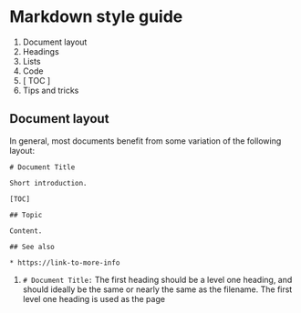 # Markdown style guide

1. Document layout
2. Headings
3. Lists
4. Code
5. [ TOC ]
6. Tips and tricks

## Document layout

In general, most documents benefit from some variation of the following layout:

```
# Document Title

Short introduction.

[TOC]

## Topic

Content.

## See also

* https://link-to-more-info
``` 
1. `# Document Title:` The first heading should be a level one heading, and should ideally be the same or nearly the same as the filename. The first level one heading is used as the page <title>.

2. `author:` Optional. If you'd like to claim ownership of the document or if you are very proud of it, add yourself under the title. However, revision history generally suffices.

3. `Short introduction.` 1-3 sentences providing a high-level overview of the topic. Imagine yourself as a complete newbie, who landed on your "Extending Foo" doc and needs to know the most basic assumptions you take for granted. "What is Foo? Why would I extend it?"

4. `[TOC]:` if you use hosting that supports table of contents, such as Gitiles, put [TOC] after the short introduction. See [TOC] documentation below.

5. `## Topic:` The rest of your headings should start from level 2.

6. `## See also:` Put miscellaneous links at the bottom for the user who wants to know more or didn't find what she needed.


## Headings

### ATX-style headings
```
## Heading 2
```

Headings with **=** or **-** underlines can be annoying to maintain and don't fit with the rest of the heading syntax. The user has to ask: Does `---` mean H1 or H2?

```
Heading - do you remember what level? DO NOT DO THIS.
---------
```

### Add spacing to headings

Prefer spacing after # and newlines before and after:

```
...text before.

# Heading 1

Text after...
```

Lack of spacing makes it a little harder to read in source:

```
...text before.

# Heading 1
Text after... DO NOT DO THIS.
```

## Lists

### Use lazy numbering for long lists

Markdown is smart enough to let the resulting HTML render your numbered lists correctly. For longer lists that may change, especially long nested lists, use "lazy" numbering:

```
1.  Foo.
1.  Bar.
    1.  Foofoo.
    1.  Barbar.
1.  Baz.
```

However, if the list is small and you don't anticipate changing it, prefer fully numbered lists, because it's nicer to read in source:

```
1.  Foo.
2.  Bar.
3.  Baz.
```

### Nested list spacing

When nesting lists, use a 4 space indent for both numbered and bulleted lists:

```
1.  2 spaces after a numbered list.
    4 space indent for wrapped text.
2.  2 spaces again.

*   3 spaces after a bullet.
    4 space indent for wrapped text.
    1.  2 spaces after a numbered list.
        8 space indent for the wrapped text of a nested list.
    2.  Looks nice, doesn't it?
*   3 spaces after a bullet.
```

The following works, but it's very messy:

```
* One space,
with no indent for wrapped text.
     1. Irregular nesting... DO NOT DO THIS.
```

Even when there's no nesting, using the 4 space indent makes layout consistent for wrapped text:

```
*   Foo,
    wrapped.

1.  2 spaces
    and 4 space indenting.
2.  2 spaces again.
```

However, when lists are small, not nested, and a single line, one space can suffice for both kinds of lists:

```
* Foo
* Bar
* Baz.

1. Foo.
2. Bar.
```

## Code

### Inline

Backticks (``) designate `inline code`, and will render all wrapped content literally. Use them for short code quotations and field names:

```
You'll want to run `really_cool_script.sh arg`.

Pay attention to the `foo_bar_whammy` field in that table.
```

Use inline code when referring to file types in an abstract sense, rather than a specific file:

```
Be sure to update your `README.md`!
```

Backticks are the most common approach for "escaping" Markdown metacharacters; in most situations where escaping would be needed, code font just makes sense anyway.

### Codeblocks
For code quotations longer than a single line, use a codeblock:

```
```python
def Foo(self, bar):
  self.bar = bar```
```

#### Declare the language

It is best practice to explicitly declare the language, so that neither the syntax highlighter nor the text editor must guess.

#### Indented codeblocks are sometimes cleaner

Four-space indenting is also interpreted as a codeblock. These can look cleaner and be easier to read in source, but there is no way to specify the language. We encourage their use when writing many short snippets:

```
You'll need to run:

    bazel run :thing -- --foo

And then:

    bazel run :another_thing -- --bar

And again:

    bazel run :yet_again -- --baz
```

#### Escape newlines

Because most commandline snippets are intended to be copied and pasted directly into a terminal, it's best practice to escape any newlines. Use a single backslash at the end of the line:
```
```shell
bazel run :target -- --flag --foo=longlonglonglonglongvalue \
--bar=anotherlonglonglonglonglonglonglonglonglonglongvalue```
```

#### Nest codeblocks within lists

If you need a codeblock within a list, make sure to indent it so as to not break the list:

```
*   Bullet.

    ```c++
    int foo;
    ```

*   Next bullet.
```

You can also create a nested code block with 4 spaces. Simply indent 4 additional spaces from the list indentation:

```
*   Bullet.

        int foo;

*   Next bullet.
```

## [TOC] Table of contents

Requires markdown.toc to be true.

Place [TOC] surrounded by blank lines to insert a generated table of contents extracted from the H1, H2, and H3 headers used within the document:

```
# Title

[TOC]

## Section 1
Blah blah...

## Section 2
Go on...
```

H1 headers are omitted from the table of contents if there is only one level one header present. This allows H1 to be used as the document title without creating an unnecessary entry in the table of contents.

Anchors are automatically extracted from the headers.
See [named anchors](https://gerrit.googlesource.com/gitiles/+/master/Documentation/markdown.md#Named-anchors).

## Tips and tricks

* The [CommonMark spec](https://spec.commonmark.org/0.20/#hard-line-breaks) decrees that two spaces at the end of a line should insert a `<br />` tag. However, many directories have a trailing whitespace presubmit check in place, and many IDEs will clean it up anyway. Avoid the need for a `<br />` altogether. Markdown creates **paragraph tags simply with newlines:** get used to that.

* Obey projects' character line limit wherever possible. Otherwise, wrap your text. Long URLs and tables are the usual suspects when breaking the rule. Headings can't be wrapped, but you better keep them short. Often, **inserting a newline before a long link** preserves readability while minimizing the overflow.

* Long links make source Markdown difficult to read and break the 80 character wrapping. Wherever possible, **shorten your links.** Markdown link syntax allows you to set a link title, just as HTML does. Write the sentence naturally, then go back and wrap the most appropriate phrase with the link. For example:

  ```
  See the [syntax guide](syntax_guide.md) for more info.
  Or, check out the [style guide](style_guide.md).
  ```

* Use images sparingly, and **prefer simple screenshots.** This guide is designed around the idea that plain text gets users down to the business of communication faster with less reader distraction and author procrastination. However, it's sometimes very helpful to show what you mean.

* **Prefer lists to tables.**  Any tables in your Markdown should be small. Complex, large tables are difficult to read in source and most importantly, a pain to modify later.

